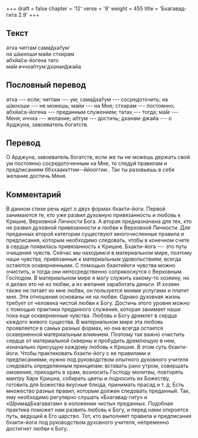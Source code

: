 +++
draft = false
chapter = '12'
verse = '9'
weight = 455
title = 'Бхагавад-гита 2.9'
+++
## Текст

атха читтам̇ сама̄дха̄тум̇  
на ш́акноши майи стхирам  
абхйа̄са-йогена тато  
ма̄м иччха̄птум̇ дханан̃джайа

## Пословный перевод

атха --- если; читтам --- ум; сама̄дха̄тум --- сосредоточить; на ш́акноши
--- не можешь; майи --- на Мне; стхирам --- постоянно; абхйа̄са-йогена
--- преданным служением; татах̣ --- тогда; ма̄м --- Меня; иччха ---
желание; а̄птум --- достичь; дханам-джайа --- о Арджуна, завоеватель
богатств.

## Перевод

О Арджуна, завоеватель богатств, если же ты не можешь держать свой ум
постоянно сосредоточенным на Мне, то следуй правилам и предписаниям
ббххааккттии--ййооггии.. Так ты разовьешь в себе желание достичь Меня.

## Комментарий

В данном стихе речь идет о двух формах бхакти-йоги. Первой занимаются
те, кто уже развил духовную привязанность и любовь к Кришне, Верховной
Личности Бога. А вторая предназначена для тех, кто не развил духовной
привязанности и любви к Верховной Личности. Для преданных второй
категории существуют многочисленные правила и предписания, которым
необходимо следовать, чтобы в конечном счете в сердце появилась
привязанность к Кришне. Бхакти-йога --- это путь очищения чувств. Сейчас
мы находимся в материальном мире, поэтому наши чувства, привязанные к
материальным удовольствиям, всегда остаются оскверненными. С помощью
бхактийоги чувства можно очистить, и тогда они непосредственно
соприкоснутся с Верховным Господом. В материальном мире я могу служить
какому-то хозяину, но я делаю это не из любви, а из желания заработать
деньги. И хозяин также не питает ко мне любви, он пользуется моими
услугами и платит мне. Эти отношения основаны не на любви. Однако
духовная жизнь требует от человека чистой любви к Богу. Достичь этого
уровня можно с помощью практики преданного служения, которая занимает
наши пока еще оскверненные чувства. Любовь к Богу дремлет в сердце
каждого живого существа. В материальном мире эта любовь проявляется в
самых разных формах, но она всегда остается оскверненной материальным
влиянием. Поэтому так важно очистить сердце от материальной скверны и
пробудить дремлющую в нем, изначально присущую каждому любовь к Кришне.
В этом суть бхакти-йоги. Чтобы практиковать бхакти-йогу с ее правилами и
предписаниями, нужно под руководством опытного духовного учителя
следовать определенным принципам: вставать рано утром, совершать
омовение, приходить в храм, возносить Господу молитвы, повторять мантру
Харе Кришна, собирать цветы и подносить их Божеству, готовить для
Божества вкусные блюда, принимать прасад и т. д. Есть множество разных
правил, которым должен следовать преданный. Так, ему необходимо
регулярно слушать «Бхагавад-гиту» и «ШримадБхагаватам» в изложении
чистых преданных. Подобная практика поможет нам развить любовь к Богу, и
перед нами откроется путь, ведущий в Его царство. Тот, кто выполняет
правила и предписания бхакти-йоги под руководством духовного учителя,
непременно достигнет любви к Богу.
